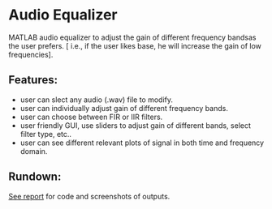 # Audio Equalizer
 MATLAB audio equalizer to adjust the gain of different frequency bandsas the user prefers. [ i.e., if the user likes base, he will increase the gain of low frequencies].
## Features:
  - user can slect any audio (.wav) file to modify.
  - user can individually adjust gain of different frequency bands.
  - user can choose between FIR or IIR filters.
  - user friendly GUI, use sliders to adjust gain of different bands, select filter type, etc..
  - user can see different relevant plots of signal in both time and frequency domain.
## Rundown:
 [See report](./6870_6952_6967_DSPFinalProject.docx.pdf) for code and screenshots of outputs.
